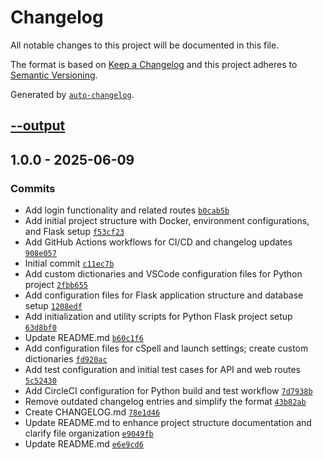 # Changelog

All notable changes to this project will be documented in this file.

The format is based on [Keep a Changelog](https://keepachangelog.com/en/1.0.0/)
and this project adheres to [Semantic Versioning](https://semver.org/spec/v2.0.0.html).

Generated by [`auto-changelog`](https://github.com/CookPete/auto-changelog).

## [--output](https://github.com/nguyenquy0710/nqdev-py-flask-starter/compare/1.0.0...--output)

## 1.0.0 - 2025-06-09

### Commits

- Add login functionality and related routes [`b0cab5b`](https://github.com/nguyenquy0710/nqdev-py-flask-starter/commit/b0cab5bc6111515d785766d749dee71a90911d8a)
- Add initial project structure with Docker, environment configurations, and Flask setup [`f53cf23`](https://github.com/nguyenquy0710/nqdev-py-flask-starter/commit/f53cf236ff4edccc8229cb979fe709c767b20f15)
- Add GitHub Actions workflows for CI/CD and changelog updates [`908e057`](https://github.com/nguyenquy0710/nqdev-py-flask-starter/commit/908e057aaff3277fd654ced43e518cc54fbcfaa9)
- Initial commit [`c11ec7b`](https://github.com/nguyenquy0710/nqdev-py-flask-starter/commit/c11ec7b549b2b9a7dcb28c694856d38eca3afc60)
- Add custom dictionaries and VSCode configuration files for Python project [`2fbb655`](https://github.com/nguyenquy0710/nqdev-py-flask-starter/commit/2fbb65560a375b650475aeaf16e7c2de4ab3b5f2)
- Add configuration files for Flask application structure and database setup [`1208edf`](https://github.com/nguyenquy0710/nqdev-py-flask-starter/commit/1208edf6e035accc62d9215c2031a2f0ec687da5)
- Add initialization and utility scripts for Python Flask project setup [`63d8bf0`](https://github.com/nguyenquy0710/nqdev-py-flask-starter/commit/63d8bf0b7e26623dd5f0b12d82e4fc401bf3c650)
- Update README.md [`b60c1f6`](https://github.com/nguyenquy0710/nqdev-py-flask-starter/commit/b60c1f669f01e7237a76e0e0fb433659d262d1fa)
- Add configuration files for cSpell and launch settings; create custom dictionaries [`fd920ac`](https://github.com/nguyenquy0710/nqdev-py-flask-starter/commit/fd920ac94c27a46001d0b750cb958ff6413d1edf)
- Add test configuration and initial test cases for API and web routes [`5c52430`](https://github.com/nguyenquy0710/nqdev-py-flask-starter/commit/5c5243054170922cc6ed673a24a58b99b85774f8)
- Add CircleCI configuration for Python build and test workflow [`7d7938b`](https://github.com/nguyenquy0710/nqdev-py-flask-starter/commit/7d7938bbade9c504223a3efb5803aaa03d1ef66d)
- Remove outdated changelog entries and simplify the format [`43b82ab`](https://github.com/nguyenquy0710/nqdev-py-flask-starter/commit/43b82ab41af45a078d5eb5fba7a0d2b9a5d425a7)
- Create CHANGELOG.md [`78e1d46`](https://github.com/nguyenquy0710/nqdev-py-flask-starter/commit/78e1d46477ce808594996ebe4266528602796348)
- Update README.md to enhance project structure documentation and clarify file organization [`e9049fb`](https://github.com/nguyenquy0710/nqdev-py-flask-starter/commit/e9049fb489fa4194765c0219086c67b676d92de6)
- Update README.md [`e6e9cd6`](https://github.com/nguyenquy0710/nqdev-py-flask-starter/commit/e6e9cd61084e7f4ec545899aa70cb6bbe2d45d8d)
